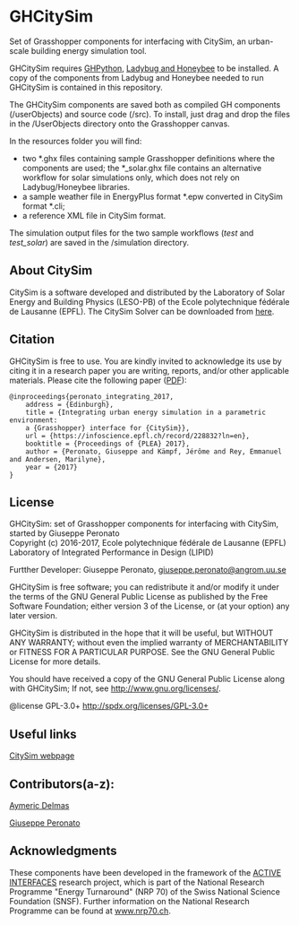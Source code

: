 GHCitySim
========================================
Set of Grasshopper components for interfacing with CitySim, an urban-scale building energy simulation tool.

GHCitySim requires [GHPython](http://www.food4rhino.com/app/ghpython "GhPython"), [Ladybug and Honeybee](http://www.food4rhino.com/app/ladybug-honeybee "Ladybug + Honeybee") to be installed.
A copy of the components from Ladybug and Honeybee needed to run GHCitySim is contained in this repository.

The GHCitySim components are saved both as compiled GH components (/userObjects) and source code (/src).
To install, just drag and drop the files in the /UserObjects directory onto the Grasshopper canvas.

In the resources folder you will find:
* two *.ghx files containing sample Grasshopper definitions where the components are used; the *_solar.ghx file contains an alternative workflow for solar simulations only, which does not rely on Ladybug/Honeybee libraries.
* a sample weather file in EnergyPlus format *.epw converted in CitySim format *.cli;
* a reference XML file in CitySim format.

The simulation output files for the two sample workflows (*test* and *test_solar*) are saved in the /simulation directory.

About CitySim
---------------------
CitySim is a software developed and distributed by the Laboratory of Solar Energy and Building Physics (LESO-PB) of the Ecole polytechnique fédérale de Lausanne (EPFL).
The CitySim Solver can be downloaded from [here](https://citysim.epfl.ch).


Citation
---------------------
GHCitySim is free to use. You are kindly invited to acknowledge its use by citing it in a research paper you are writing, reports, and/or other applicable materials.
Please cite the following paper ([PDF](https://infoscience.epfl.ch/record/228832/files/Peronato_PLEA2017_paper_final_1.pdf)):
    
	@inproceedings{peronato_integrating_2017,
		address = {Edinburgh},
		title = {Integrating urban energy simulation in a parametric environment:
		a {Grasshopper} interface for {CitySim}},
		url = {https://infoscience.epfl.ch/record/228832?ln=en},
		booktitle = {Proceedings of {PLEA} 2017},
		author = {Peronato, Giuseppe and Kämpf, Jérôme and Rey, Emmanuel and Andersen, Marilyne},
		year = {2017}
	}


License
---------------------
GHCitySim: set of Grasshopper components for interfacing with CitySim, started by Giuseppe Peronato  
Copyright (c) 2016-2017, Ecole polytechnique fédérale de Lausanne (EPFL)  
Laboratory of Integrated Performance in Design (LIPID)  

Furtther
Developer: Giuseppe Peronato, giuseppe.peronato@angrom.uu.se

GHCitySim is free software; you can redistribute it and/or modify it under the terms of the GNU General Public License as published by the Free Software Foundation; either version 3 of the License, or (at your option) any later version. 
 
GHCitySim is distributed in the hope that it will be useful, but WITHOUT ANY WARRANTY; without even the implied warranty of MERCHANTABILITY or FITNESS FOR A PARTICULAR PURPOSE. See the GNU General Public License for more details.
 
You should have received a copy of the GNU General Public License along with GHCitySim; If not, see <http://www.gnu.org/licenses/>.
 
@license GPL-3.0+ <http://spdx.org/licenses/GPL-3.0+>


Useful links
---------------------
[CitySim webpage ](http://citysim.epfl.ch)


Contributors(a-z):
---------------------
[Aymeric Delmas](https://github.com/AymericDelmas)

[Giuseppe Peronato](https://github.com/gperonato)


Acknowledgments
---------------------
These components have been developed in the framework of the [ACTIVE INTERFACES](http://www.activeinterfaces.ch) research project, which is part of the National Research Programme "Energy Turnaround" (NRP 70) of the Swiss National Science Foundation (SNSF). Further information on the National Research Programme can be found at www.nrp70.ch.
